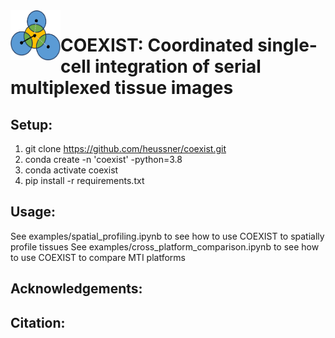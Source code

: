 <img align="left" width="80" height="80" src="assets/coexist.png" alt="icon">

# COEXIST: Coordinated single-cell integration of serial multiplexed tissue images

## Setup:
1. git clone https://github.com/heussner/coexist.git
2. conda create -n 'coexist' -python=3.8
3. conda activate coexist
4. pip install -r requirements.txt

## Usage:
See examples/spatial_profiling.ipynb to see how to use COEXIST to spatially profile tissues
See examples/cross_platform_comparison.ipynb to see how to use COEXIST to compare MTI platforms

## Acknowledgements:

## Citation:
